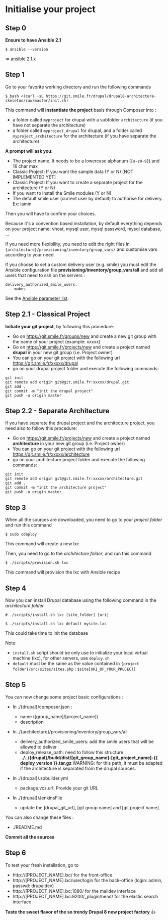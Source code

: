 Initialise your project
=======================

Step 0
------

__Ensure to have Ansible 2.1__
```
$ ansible --version
```
=> ansible 2.1.x

Step 1
------

Go to your favorite working directory and run the following commands  

```
$ bash <(curl -sL https://git.smile.fr/drupal/drupal8-architecture-skeleton/raw/master/init.sh)
```

This command will __instantiate the project__ basis through Composer into :

 + a folder called `myproject` for drupal with a subfolder `architecture` (if you have not separate the architecture)
 + a folder called `myproject_drupal` for drupal, and a folder called `myproject_architecture` for the architecture (if you have separate the architecture)

__A prompt will ask you__:

 + The project name. It needs to be a lowercase alphanum (`[a-z0-9]`) and 16 char max
 + Classic Project: If you want the sample data  (Y or N) [NOT IMPLEMENTED YET]
 + Classic Project: If you want to create a separate project for the architecture  (Y or N)
 + If you want to install the Smile modules (Y or N)
 + The default smile user (current user by default) to authorise for delivery. Ex: lamin
 
Then you will have to confirm your choices.

Because it's a convention based installation, by default everything depends on your project name: vhost, mysql user, mysql password, mysql database, ...

If you need more flexibility, you need to edit the right files in `{architecture}/provisioning/inventory/group_vars/` and customise vars according to your need.

If you choose to set a custom delivery user (e.g. smile) you must edit the Ansible configuration file __provisioning/inventory/group_vars/all__ and add all users that need to ssh on the servers :

```
delivery_authorized_smile_users:
  - mabes
```

See the [Ansible parameter list](docs/parameters.md).

Step 2.1 - Classical Project
----------------------------

__Initiate your git project__, by following this procedure:

 + Go on https://git.smile.fr/groups/new and create a new git group with the name of your project (example: xxxxx)
 + Go on https://git.smile.fr/projects/new and create a project named **drupal** in your new git group (i.e. Project owner)
 + You can go on your git project with the following url https://git.smile.fr/xxxxx/drupal
 + go on your drupal project folder and execute the following commands:
 
```
git init
git remote add origin git@git.smile.fr:xxxxx/drupal.git
git add .
git commit -m "init the drupal project"
git push -u origin master
```

Step 2.2 - Separate Architecture
--------------------------------

If you have separate the drupal project and the architecture project, you need also to follow this procedure:

 + Go on https://git.smile.fr/projects/new and create a project named **architecture** in your new git group (i.e. Project owner)
 + You can go on your git project with the following url https://git.smile.fr/xxxxx/architecture
 + go on your architecture project folder and execute the following commands:
 
```
git init
git remote add origin git@git.smile.fr:xxxxx/architecture.git
git add .
git commit -m "init the architecture project"
git push -u origin master
```


Step 3
------

When all the sources are downloaded, you need to go to your *project folder* and run this command

```
$ sudo cdeploy
```
This command will create a new lxc   

Then, you need to go to the *architecture folder*, and run this command

```
$ ./scripts/provision.sh lxc
```
This command will provision the lxc with Ansible recipe   


Step 4
------

Now you can install Drupal database using the following command in the *architecture folder*

```
# ./scripts/install.sh lxc [site_folder] [uri]

$ ./scripts/install.sh lxc default mysite.lxc
```

This could take time to init the database

Note:

 + `install.sh` script should be only use to initialize your local virtual machine (lxc), for other servers, use `deploy.sh`
 + `default` must be the same as the value contained in `{project folder}/src/sites/sites.php` : `$site[URI_OF_YOUR_PROJECT]`

Step 5
------

You can now change some project basic configurations :
 + In ./{drupal}/composer.json :
     + name ([group_name]/[project_name])
     + description


 + In ./{architecture}/provisioning/inventory/group_vars/all
     + delivery_authorized_smile_users: add the smile users that will be allowed to deliver
     + deploy_release_path: need to follow this structure __../../{drupal}/build/dist/[git_group_name]-[git_project_name]-{{ deploy_version }}.tar.gz__
       WARNING: for this path, it must be adapted if the architecture is separated from the drupal sources.


 + In ./{drupal}/.spbuilder.yml
     + package.vcs.url: Provide your git URL


+ In ./{drupal}/JenkinsFile
     + update the [drupal_git_url], [git group name] and [git project name].

You can also change these files :

 + ./README.md

__Commit all the sources__

Step 6
------

To test your fresh installation, go to

 + http://[PROJECT_NAME].lxc/                   for the front-office
 + http://[PROJECT_NAME].lxc/user/login         for the back-office (login: admin, passwd: drupaldev)
 + http://[PROJECT_NAME].lxc:1080/              for the maildev interface
 + http://[PROJECT_NAME].lxc:9200/_plugin/head/ for the elastic search interface

__Taste the sweet flavor of the so trendy Drupal 8 new project factory__ :+1:
